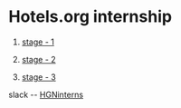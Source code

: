 # Hotels.org internship

1. [stage - 1](https://medium.com/hng-internship/first-steps-for-the-internship-8157b26f4c26)

2. [stage - 2](https://medium.com/hng-internship/step-2-794e79442c89)

3. [stage - 3](https://medium.com/@xyluz/hng-internship-stage-3-8c4f30e8679b)

slack -- [HGNinterns](https://hnginterns.slack.com)
